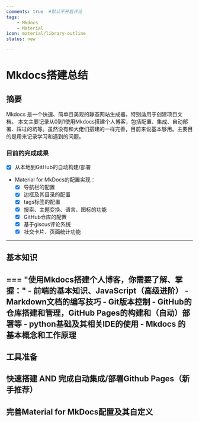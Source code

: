 ```yaml
---
comments: true  #默认不开启评论
tags:
    - Mkdocs
    - Material
icon: material/library-outline
status: new

---
```

# Mkdocs搭建总结

## 摘要

Mkdocs 是一个快速、简单且美观的静态网站生成器，特别适用于创建项目文档。
本文主要记录从0到1使用Mkdocs搭建个人博客，包括配置、集成、自动部署、踩过的坑等。虽然没有和大佬们搭建的一样完善，目前来说基本够用。主要目的是用来记录学习和遇到的问题。

### 目前的完成成果

  - [x] 从本地到GitHub的自动构建/部署
  - Material for MkDocs的配置实现：
    - [x] 导航栏的配置
    - [x] 边框及其目录的配置
    - [x] tags标签的配置
    - [x] 搜索、主题变换、语言、图标的功能
    - [x] GitHub仓库的配置
    - [x] 基于giscus评论系统
    - [x] 社交卡片、页面统计功能
---
## 基本知识

=== "使用Mkdocs搭建个人博客，你需要了解、掌握："
    - 前端的基本知识、JavaScript（高级进阶）
    - Markdown文档的编写技巧
    - Git版本控制
    - GitHub的仓库搭建和管理，GitHub Pages的构建和（自动）部署等
    - python基础及其相关IDE的使用
    - Mkdocs 的基本概念和工作原理
---

## 工具准备



## 快速搭建 AND 完成自动集成/部署Github Pages（新手推荐）





## 完善Material for MkDocs配置及其自定义












